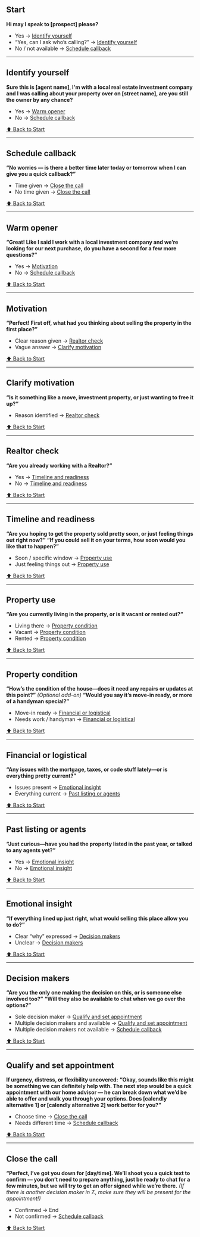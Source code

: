 ## Start

**Hi may I speak to [prospect] please?**

* Yes → [Identify yourself](#identify-yourself)
* “Yes, can I ask who’s calling?” → [Identify yourself](#identify-yourself)
* No / not available → [Schedule callback](#schedule-callback)

---

## Identify yourself

**Sure this is [agent name], I'm with a local real estate investment company and I was calling about your property over on [street name], are you still the owner by any chance?**

* Yes → [Warm opener](#warm-opener)
* No → [Schedule callback](#schedule-callback)

[⬆ Back to Start](#start)

---

## Schedule callback

**“No worries — is there a better time later today or tomorrow when I can give you a quick callback?”**

* Time given → [Close the call](#close-the-call)
* No time given → [Close the call](#close-the-call)

[⬆ Back to Start](#start)

---

## Warm opener

**“Great! Like I said I work with a local investment company and we’re looking for our next purchase, do you have a second for a few more questions?”**

* Yes → [Motivation](#motivation)
* No → [Schedule callback](#schedule-callback)

[⬆ Back to Start](#start)

---

## Motivation

**“Perfect! First off, what had you thinking about selling the property in the first place?”**

* Clear reason given → [Realtor check](#realtor-check)
* Vague answer → [Clarify motivation](#clarify-motivation)

[⬆ Back to Start](#start)

---

## Clarify motivation

**“Is it something like a move, investment property, or just wanting to free it up?”**

* Reason identified → [Realtor check](#realtor-check)

[⬆ Back to Start](#start)

---

## Realtor check

**“Are you already working with a Realtor?”**

* Yes → [Timeline and readiness](#timeline-and-readiness)
* No → [Timeline and readiness](#timeline-and-readiness)

[⬆ Back to Start](#start)

---

## Timeline and readiness

**“Are you hoping to get the property sold pretty soon, or just feeling things out right now?”**
**“If you could sell it on your terms, how soon would you like that to happen?”**

* Soon / specific window → [Property use](#property-use)
* Just feeling things out → [Property use](#property-use)

[⬆ Back to Start](#start)

---

## Property use

**“Are you currently living in the property, or is it vacant or rented out?”**

* Living there → [Property condition](#property-condition)
* Vacant → [Property condition](#property-condition)
* Rented → [Property condition](#property-condition)

[⬆ Back to Start](#start)

---

## Property condition

**“How’s the condition of the house—does it need any repairs or updates at this point?”**
*(Optional add-on)* **“Would you say it’s move-in ready, or more of a handyman special?”**

* Move-in ready → [Financial or logistical](#financial-or-logistical)
* Needs work / handyman → [Financial or logistical](#financial-or-logistical)

[⬆ Back to Start](#start)

---

## Financial or logistical

**“Any issues with the mortgage, taxes, or code stuff lately—or is everything pretty current?”**

* Issues present → [Emotional insight](#emotional-insight)
* Everything current → [Past listing or agents](#past-listing-or-agents)

[⬆ Back to Start](#start)

---

## Past listing or agents

**“Just curious—have you had the property listed in the past year, or talked to any agents yet?”**

* Yes → [Emotional insight](#emotional-insight)
* No → [Emotional insight](#emotional-insight)

[⬆ Back to Start](#start)

---

## Emotional insight

**“If everything lined up just right, what would selling this place allow you to do?”**

* Clear “why” expressed → [Decision makers](#decision-makers)
* Unclear → [Decision makers](#decision-makers)

[⬆ Back to Start](#start)

---

## Decision makers

**“Are you the only one making the decision on this, or is someone else involved too?”**
**“Will they also be available to chat when we go over the options?”**

* Sole decision maker → [Qualify and set appointment](#qualify-and-set-appointment)
* Multiple decision makers and available → [Qualify and set appointment](#qualify-and-set-appointment)
* Multiple decision makers not available → [Schedule callback](#schedule-callback)

[⬆ Back to Start](#start)

---

## Qualify and set appointment

**If urgency, distress, or flexibility uncovered:**
**“Okay, sounds like this might be something we can definitely help with. The next step would be a quick appointment with our home advisor — he can break down what we’d be able to offer and walk you through your options. Does [calendly alternative 1] or [calendly alternative 2] work better for you?”**

* Choose time → [Close the call](#close-the-call)
* Needs different time → [Schedule callback](#schedule-callback)

[⬆ Back to Start](#start)

---

## Close the call

**“Perfect, I’ve got you down for [day/time]. We’ll shoot you a quick text to confirm — you don’t need to prepare anything, just be ready to chat for a few minutes, but we will try to get an offer signed while we’re there.**
*(If there is another decision maker in 7., make sure they will be present for the appointment!)*

* Confirmed → End
* Not confirmed → [Schedule callback](#schedule-callback)

[⬆ Back to Start](#start)
